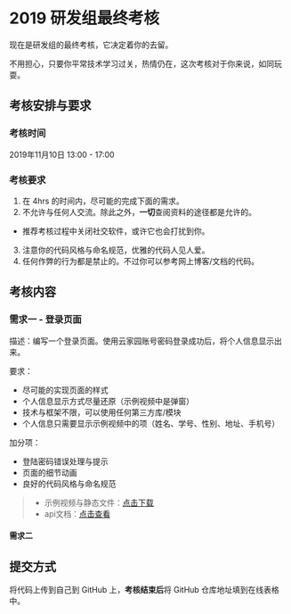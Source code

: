 # 2019 研发组最终考核

现在是研发组的最终考核，它决定着你的去留。

不用担心，只要你平常技术学习过关，热情仍在，这次考核对于你来说，如同玩耍。

## 考核安排与要求

### 考核时间

2019年11月10日 13:00 - 17:00

### 考核要求

1. 在 4hrs 的时间内，尽可能的完成下面的需求。
2. 不允许与任何人交流。除此之外，**一切**查阅资料的途径都是允许的。
  + 推荐考核过程中关闭社交软件，或许它也会打扰到你。
3. 注意你的代码风格与命名规范，优雅的代码人见人爱。
4. 任何作弊的行为都是禁止的。不过你可以参考网上博客/文档的代码。

## 考核内容

### 需求一 - 登录页面

描述：编写一个登录页面。使用云家园账号密码登录成功后，将个人信息显示出来。

要求：

+ 尽可能的实现页面的样式
+ 个人信息显示方式尽量还原（示例视频中是弹窗）
+ 技术与框架不限，可以使用任何第三方库/模块
+ 个人信息只需要显示示例视频中的项（姓名、学号、性别、地址、手机号）

加分项：

+ 登陆密码错误处理与提示
+ 页面的细节动画
+ 良好的代码风格与命名规范

> + 示例视频与静态文件：[点击下载](http://assets.wzbspace.top/Archive.zip)
> + api文档：[点击查看](https://github.com/Wzb3422/2019-dev-exam/blob/master/login-api-doc.md)

#### 需求二

## 提交方式

将代码上传到自己到 GitHub 上，**考核结束后**将 GitHub 仓库地址填到在线表格中。